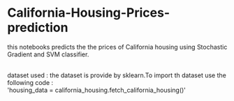 # California-Housing-Prices-prediction
this notebooks predicts the  the prices of California housing using Stochastic Gradient and SVM classifier.  

<br>
dataset used : the dataset is provide by sklearn.To import th dataset use the following code :
<br>
'housing_data = california_housing.fetch_california_housing()'
